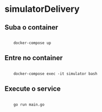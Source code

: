 # simulatorDelivery

## Suba o container
```

    docker-compose up

```

## Entre no container
```

    docker-compose exec -it simulator bash

```

## Execute o service
```

    go run main.go

```